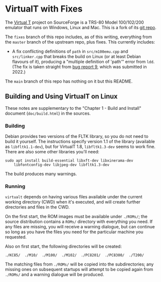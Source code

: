 VirtualT with Fixes
===================

The [Virtual T][sf-main] project on SourceForge is a TRS-80 Model
100/102/200 emulator that runs on Windows, Linux and Mac. This is
a fork of its [git repo][sf-git].

The `fixes` branch of this repo includes, as of this writing, everything
from the `master` branch of the upstream repo, plus fixes. This currently
includes:

* A fix conflicting definitions of `path` in `src/m100emu.cpp` and
  `src/linker.cpp` that breaks the build on Linux (or at least Debian
  flavours of it), producing a "multiple definition of 'path'" error from
  `ldd`. (The fix is taken straight from [bug report 9][sf-bug-9], which
  was submitted in 2022.)

The `main` branch of this repo has nothing on it but this README.


Building and Using VirtualT on Linux
------------------------------------

These notes are supplementary to the "Chapter 1 - Build and Install"
document (`doc/build.html`) in the sources.

### Building

Debian provides two versions of the FLTK library, so you do not need to
build it yourself. The instructions specify version 1.1 of the library
(available as `libfltk1.1-dev`), but for VirtualT 1.8, `libfltk1.3-dev`
seems to work fine. There are also some other libraries you'll need:

    sudo apt install build-essential libxft-dev libxinerama-dev 
        libfontconfig-dev libjpeg-dev libfltk1.3-dev

The build produces many warnings.

### Running

`virtualt` depends on having various files available under the current
working directory (CWD) when it's executed, and will create further
directories and files in the CWD.

On the first start, the ROM images must be available under `./ROMs/`; the
source distribution contains a `ROMs/` directory with everything you need.
If any files are missing, you will receive a warning dialogue, but can
continue so long as you have the files you need for the particular machine
you requested.

Also on first start, the following directories will be created:

    ./KC85/  ./M10/  ./M100/  ./M102/  ./PC8201/  ./PC8300/  ./T200/

The matching files from `./ROMs/` will be copied into the subdirectories;
any missing ones on subsequent startups will attempt to be copied again
from `./ROMs/` and a warning dialogue will be produced.



<!-------------------------------------------------------------------->
[sf-git]: https://git.code.sf.net/p/virtualt/code.git
[sf-main]: https://sourceforge.net/projects/virtualt/
[sf-bug-9]: https://sourceforge.net/p/virtualt/bugs/9/
